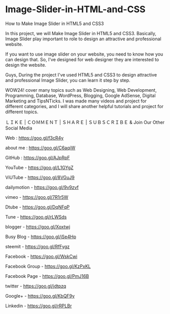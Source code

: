 # Image-Slider-in-HTML-and-CSS
How to Make Image Slider in HTML5 and CSS3

In this project, we will Make Image Slider in HTML5 and CSS3. Basically, Image Slider play important to role to design an attractive and professional website.

If you want to use image slider on your website, you need to know how you can design that. So, I've designed for web designer they are interested to design the website.

Guys, During the project I've used HTML5 and CSS3 to design attractive and professional Image Slider, you can learn it step by step.


WOW24! cover many topics such as Web Designing, Web Development, Programming, Database, WordPress, Blogging, Google AdSense, Digital Marketing and TipsNTicks. I was made many videos and project for different categories, and I will share another helpful tutorials and project for different topics. 

ＬＩＫＥ | ＣＯＭＭＥＮＴ | ＳＨＡＲＥ | ＳＵＢＳＣＲＩＢＥ & Join Our Other Social Media

Web : https://goo.gl/f3cR4y

about me : https://goo.gl/C6aqiW

GitHub : https://goo.gl/AJpRpF


YouTube - https://goo.gl/L1GYgZ

ViUTube - https://goo.gl/8VGuJ9

dailymotion - https://goo.gl/9v9zvf

vimeo - https://goo.gl/7R1r5W

Dtube - https://goo.gl/DqNFqP

Tune - https://goo.gl/rLWSds


blogger - https://goo.gl/Xoxtwj

Busy Blog - https://goo.gl/jSe4Hp

steemit - https://goo.gl/RfFygz


Facebook - https://goo.gl/WskCwi

Facebook Group - https://goo.gl/KzPxKL

Facebook Page - https://goo.gl/PmJ16B

twitter - https://goo.gl/jdtpzq

Google+ - https://goo.gl/KbQF9y

Linkedin - https://goo.gl/rRPLBr
